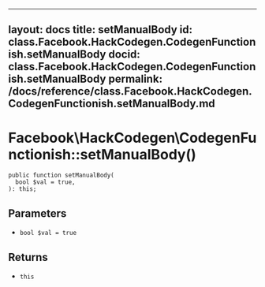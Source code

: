 
***

layout: docs
title: setManualBody
id: class.Facebook.HackCodegen.CodegenFunctionish.setManualBody
docid: class.Facebook.HackCodegen.CodegenFunctionish.setManualBody
permalink: /docs/reference/class.Facebook.HackCodegen.CodegenFunctionish.setManualBody.md
---







# Facebook\\HackCodegen\\CodegenFunctionish::setManualBody()




``` Hack
public function setManualBody(
  bool $val = true,
): this;
```




## Parameters




* ` bool $val = true `




## Returns




- ` this `